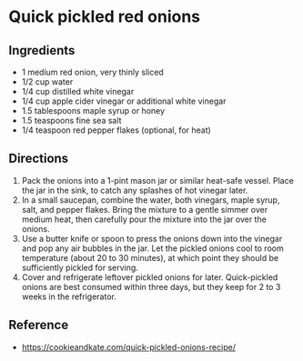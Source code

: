 # Quick pickled red onions

## Ingredients

* 1 medium red onion, very thinly sliced
* 1/2 cup water
* 1/4 cup distilled white vinegar
* 1/4 cup apple cider vinegar or additional white vinegar
* 1.5 tablespoons maple syrup or honey
* 1.5 teaspoons fine sea salt
* 1/4 teaspoon red pepper flakes (optional, for heat)

## Directions

1. Pack the onions into a 1-pint mason jar or similar heat-safe vessel. Place
   the jar in the sink, to catch any splashes of hot vinegar later.
2. In a small saucepan, combine the water, both vinegars, maple syrup, salt, and
   pepper flakes. Bring the mixture to a gentle simmer over medium heat, then
   carefully pour the mixture into the jar over the onions.
3. Use a butter knife or spoon to press the onions down into the vinegar and pop
   any air bubbles in the jar. Let the pickled onions cool to room temperature
   (about 20 to 30 minutes), at which point they should be sufficiently pickled
   for serving.
4. Cover and refrigerate leftover pickled onions for later. Quick-pickled onions
   are best consumed within three days, but they keep for 2 to 3 weeks in the
   refrigerator.

## Reference

* <https://cookieandkate.com/quick-pickled-onions-recipe/>
